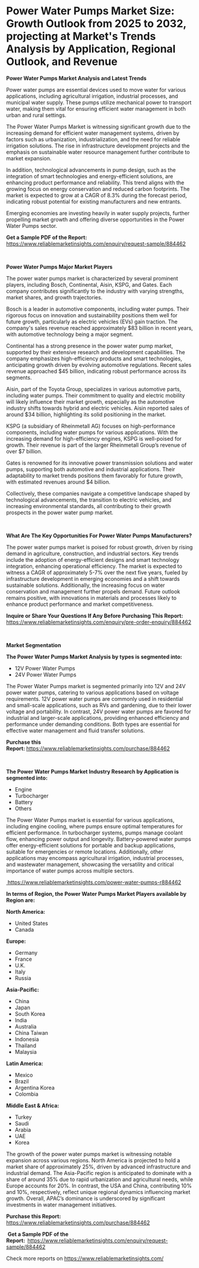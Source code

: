 <p><h1>Power Water Pumps Market Size: Growth Outlook from 2025 to 2032, projecting at Market's Trends Analysis by Application, Regional Outlook, and Revenue</h1></p><p><strong>Power Water Pumps Market Analysis and Latest Trends</strong></p>
<p><p>Power water pumps are essential devices used to move water for various applications, including agricultural irrigation, industrial processes, and municipal water supply. These pumps utilize mechanical power to transport water, making them vital for ensuring efficient water management in both urban and rural settings.</p><p>The Power Water Pumps Market is witnessing significant growth due to the increasing demand for efficient water management systems, driven by factors such as urbanization, industrialization, and the need for reliable irrigation solutions. The rise in infrastructure development projects and the emphasis on sustainable water resource management further contribute to market expansion. </p><p>In addition, technological advancements in pump design, such as the integration of smart technologies and energy-efficient solutions, are enhancing product performance and reliability. This trend aligns with the growing focus on energy conservation and reduced carbon footprints. The market is expected to grow at a CAGR of 8.3% during the forecast period, indicating robust potential for existing manufacturers and new entrants. </p><p>Emerging economies are investing heavily in water supply projects, further propelling market growth and offering diverse opportunities in the Power Water Pumps sector.</p></p>
<p><strong>Get a Sample PDF of the Report:&nbsp;</strong> <a href="https://www.reliablemarketinsights.com/enquiry/request-sample/884462?utm_campaign=2311&utm_medium=2&utm_source=Github&utm_content=ia&utm_term=18022025&utm_id=power-water-pumps">https://www.reliablemarketinsights.com/enquiry/request-sample/884462</a></p>
<p>&nbsp;</p>
<p><strong>Power Water Pumps Major Market Players</strong></p>
<p><p>The power water pumps market is characterized by several prominent players, including Bosch, Continental, Aisin, KSPG, and Gates. Each company contributes significantly to the industry with varying strengths, market shares, and growth trajectories.</p><p>Bosch is a leader in automotive components, including water pumps. Their rigorous focus on innovation and sustainability positions them well for future growth, particularly as electric vehicles (EVs) gain traction. The company's sales revenue reached approximately $83 billion in recent years, with automotive technology being a major segment.</p><p>Continental has a strong presence in the power water pump market, supported by their extensive research and development capabilities. The company emphasizes high-efficiency products and smart technologies, anticipating growth driven by evolving automotive regulations. Recent sales revenue approached $45 billion, indicating robust performance across its segments.</p><p>Aisin, part of the Toyota Group, specializes in various automotive parts, including water pumps. Their commitment to quality and electric mobility will likely influence their market growth, especially as the automotive industry shifts towards hybrid and electric vehicles. Aisin reported sales of around $34 billion, highlighting its solid positioning in the market.</p><p>KSPG (a subsidiary of Rheinmetall AG) focuses on high-performance components, including water pumps for various applications. With the increasing demand for high-efficiency engines, KSPG is well-poised for growth. Their revenue is part of the larger Rheinmetall Group’s revenue of over $7 billion.</p><p>Gates is renowned for its innovative power transmission solutions and water pumps, supporting both automotive and industrial applications. Their adaptability to market trends positions them favorably for future growth, with estimated revenues around $4 billion.</p><p>Collectively, these companies navigate a competitive landscape shaped by technological advancements, the transition to electric vehicles, and increasing environmental standards, all contributing to their growth prospects in the power water pump market.</p></p>
<p>&nbsp;</p>
<p><strong>What Are The Key Opportunities For Power Water Pumps Manufacturers?</strong></p>
<p><p>The power water pumps market is poised for robust growth, driven by rising demand in agriculture, construction, and industrial sectors. Key trends include the adoption of energy-efficient designs and smart technology integration, enhancing operational efficiency. The market is expected to witness a CAGR of approximately 5-7% over the next five years, fueled by infrastructure development in emerging economies and a shift towards sustainable solutions. Additionally, the increasing focus on water conservation and management further propels demand. Future outlook remains positive, with innovations in materials and processes likely to enhance product performance and market competitiveness.</p></p>
<p><strong>Inquire or Share Your Questions If Any Before Purchasing This Report:</strong> <a href="https://www.reliablemarketinsights.com/enquiry/pre-order-enquiry/884462?utm_campaign=2311&utm_medium=2&utm_source=Github&utm_content=ia&utm_term=18022025&utm_id=power-water-pumps">https://www.reliablemarketinsights.com/enquiry/pre-order-enquiry/884462</a></p>
<p>&nbsp;</p>
<p><strong>Market Segmentation</strong></p>
<p><strong>The Power Water Pumps Market Analysis by types is segmented into:</strong></p>
<p><ul><li>12V Power Water Pumps</li><li>24V Power Water Pumps</li></ul></p>
<p><p>The Power Water Pumps market is segmented primarily into 12V and 24V power water pumps, catering to various applications based on voltage requirements. 12V power water pumps are commonly used in residential and small-scale applications, such as RVs and gardening, due to their lower voltage and portability. In contrast, 24V power water pumps are favored for industrial and larger-scale applications, providing enhanced efficiency and performance under demanding conditions. Both types are essential for effective water management and fluid transfer solutions.</p></p>
<p><strong>Purchase this Report:&nbsp;</strong><a href="https://www.reliablemarketinsights.com/purchase/884462?utm_campaign=2311&utm_medium=2&utm_source=Github&utm_content=ia&utm_term=18022025&utm_id=power-water-pumps">https://www.reliablemarketinsights.com/purchase/884462</a></p>
<p>&nbsp;</p>
<p><strong>The Power Water Pumps Market Industry Research by Application is segmented into:</strong></p>
<p><ul><li>Engine</li><li>Turbocharger</li><li>Battery</li><li>Others</li></ul></p>
<p><p>The Power Water Pumps market is essential for various applications, including engine cooling, where pumps ensure optimal temperatures for efficient performance. In turbocharger systems, pumps manage coolant flow, enhancing power output and longevity. Battery-powered water pumps offer energy-efficient solutions for portable and backup applications, suitable for emergencies or remote locations. Additionally, other applications may encompass agricultural irrigation, industrial processes, and wastewater management, showcasing the versatility and critical importance of water pumps across multiple sectors.</p></p>
<p><a href="https://www.reliablemarketinsights.com/power-water-pumps-r884462?utm_campaign=2311&utm_medium=2&utm_source=Github&utm_content=ia&utm_term=18022025&utm_id=power-water-pumps">&nbsp;https://www.reliablemarketinsights.com/power-water-pumps-r884462</a></p>
<p><strong>In terms of Region, the Power Water Pumps Market Players available by Region are:</strong></p>
<p>
    <p> <strong> North America: </strong>
        <ul>
            <li>United States</li>
            <li>Canada</li>
        </ul>
        </p> 
    <p> <strong> Europe: </strong>
        <ul>
            <li>Germany</li>
            <li>France</li>
            <li>U.K.</li>
            <li>Italy</li>
            <li>Russia</li>
        </ul>
        </p> 
    <p> <strong> Asia-Pacific: </strong>
        <ul>
            <li>China</li>
            <li>Japan</li>
            <li>South Korea</li>
            <li>India</li>
            <li>Australia</li>
            <li>China Taiwan</li>
            <li>Indonesia</li>
            <li>Thailand</li>
            <li>Malaysia</li>
        </ul>
        </p> 
    <p> <strong> Latin America: </strong>
        <ul>
            <li>Mexico</li>
            <li>Brazil</li>
            <li>Argentina Korea</li>
            <li>Colombia</li>
        </ul>
        </p> 
    <p> <strong> Middle East & Africa: </strong>
        <ul>
            <li>Turkey</li>
            <li>Saudi</li>
            <li>Arabia</li>
            <li>UAE</li>
            <li>Korea</li>
        </ul>
    </p>
    </p>
<p><p>The growth of the power water pumps market is witnessing notable expansion across various regions. North America is projected to hold a market share of approximately 25%, driven by advanced infrastructure and industrial demand. The Asia-Pacific region is anticipated to dominate with a share of around 35% due to rapid urbanization and agricultural needs, while Europe accounts for 20%. In contrast, the USA and China, contributing 10% and 10%, respectively, reflect unique regional dynamics influencing market growth. Overall, APAC’s dominance is underscored by significant investments in water management initiatives.</p></p>
<p><strong>Purchase this Report: </strong><a href="https://www.reliablemarketinsights.com/purchase/884462?utm_campaign=2311&utm_medium=2&utm_source=Github&utm_content=ia&utm_term=18022025&utm_id=power-water-pumps">https://www.reliablemarketinsights.com/purchase/884462</a></p>
<p>&nbsp;<strong>Get a Sample PDF of the Report:&nbsp;&nbsp;</strong><a href="https://www.reliablemarketinsights.com/enquiry/request-sample/884462?utm_campaign=2311&utm_medium=2&utm_source=Github&utm_content=ia&utm_term=18022025&utm_id=power-water-pumps">https://www.reliablemarketinsights.com/enquiry/request-sample/884462</a></p>
<p><strong></strong></p>
<p>Check more reports on <a href="https://www.reliablemarketinsights.com/?utm_campaign=2311&utm_medium=2&utm_source=Github&utm_content=ia&utm_term=18022025&utm_id=power-water-pumps">https://www.reliablemarketinsights.com/</a></p>